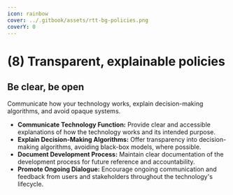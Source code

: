 ```yaml
---
icon: rainbow
cover: ../.gitbook/assets/rtt-bg-policies.png
coverY: 0
---
```


# (8) Transparent, explainable policies

## **Be clear, be open**

Communicate how your technology works, explain decision-making algorithms, and avoid opaque systems.

* **Communicate Technology Function:** Provide clear and accessible explanations of how the technology works and its intended purpose.
* **Explain Decision-Making Algorithms:** Offer transparency into decision-making algorithms, avoiding black-box models, where possible.
* **Document Development Process:** Maintain clear documentation of the development process for future reference and accountability.
* **Promote Ongoing Dialogue:** Encourage ongoing communication and feedback from users and stakeholders throughout the technology's lifecycle.

